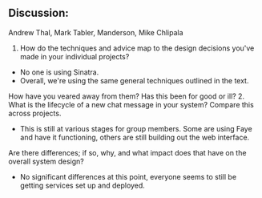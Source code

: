 ## Discussion:

Andrew Thal, Mark Tabler, Manderson, Mike Chlipala

1. How do the techniques and advice map to the design decisions you've made in your individual projects?

- No one is using Sinatra. 
- Overall, we're using the same general techniques outlined in the text. 

How have you veared away from them? Has this been for good or ill?
2. What is the lifecycle of a new chat message in your system? Compare this across projects.

- This is still at various stages for group members. Some are using Faye and have it functioning, others are still building out the web interface.

Are there differences; if so, why, and what impact does that have on the overall system design?

- No significant differences at this point, everyone seems to still be getting services set up and deployed.